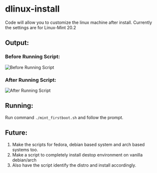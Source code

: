 # dlinux-install
Code will allow you to customize the linux machine after install.
Currently the settings are for Linux-Mint 20.2

## Output:
### Before Running Script:
![Before Running Script](https://github.com/dhrp01/dlinux-install/tree/main/images/before_script.png)

### After Running Script:
![After Running Script](https://github.com/dhrp01/dlinux-install/tree/main/images/after_script.png)

## Running:
Run command `./mint_firstboot.sh` and follow the prompt.

## Future:
1. Make the scripts for fedora, debian based system and arch based systems too.
2. Make a script to completely install destop environment on vanilla debian/arch
3. Also have the script identify the distro and install accordingly.
